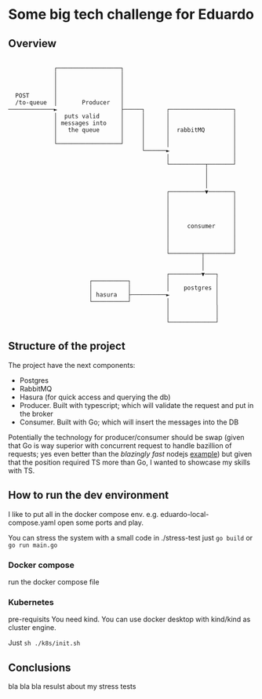 # Some big tech challenge for Eduardo

## Overview
```

             ┌──────────────────┐
             │                  │
             │                  │
             │                  │
  POST       │                  │
  /to-queue  │       Producer   │
─────────────►                  ├─────┐      ┌──────────────────┐
             │  puts valid      │     │      │                  │
             │ messages into    │     │      │                  │
             │   the queue      │     │      │  rabbitMQ        │
             │                  │     │      │                  │
             └──────────────────┘     │      │                  │
                                      └──────►                  │
                                             │                  │
                                             └──────────┬───────┘
                                                        │
                                                        │
                                                        │
                                             ┌──────────▼───────┐
                                             │                  │
                                             │                  │
                                             │                  │
                                             │                  │
                                             │     consumer     │
                                             │                  │
                                             │                  │
                                             │                  │
                                             └─────────┬────────┘
                                                       │
                                                       │
                                             ┌─────────▼───┐
                       ┌──────────┐          │             │
                       │          │          │    postgres │
                       │ hasura   ├──────────►             │
                       └──────────┘          │             │
                                             │             │
                                             │             │
                                             └─────────────┘
```

## Structure of the project

The project have the next components:
- Postgres
- RabbitMQ
- Hasura (for quick access and querying the db)
- Producer. Built with typescript; which will validate the request and put in the broker
- Consumer. Built with Go; which will insert the messages into the DB

Potentially the technology for producer/consumer should be swap (given that Go is way superior with concurrent request to handle bazillion of requests; yes even better than the *blazingly fast* nodejs [example](https://www.youtube.com/watch?v=h7UEwBaGoVo&t=1s))
but given that the position required TS more than Go, I wanted to showcase my skills with TS.

## How to run the dev environment

I like to put all in the docker compose env.
e.g. eduardo-local-compose.yaml
open some ports and play.

You can stress the system with a small code in ./stress-test
just `go build` or `go run main.go`

### Docker compose

run the docker compose file

### Kubernetes

pre-requisits
You need kind. You can use docker desktop with kind/kind as cluster engine.

Just `sh ./k8s/init.sh`

## Conclusions

bla bla bla resulst about my stress tests
